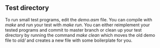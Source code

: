 ## Test directory
To run small test programs, edit the *demo.asm* file. You
can compile with *make* and run your test with *make run*.
You can either reimplement your tested programs and 
commit to master branch or clean up your test directory
by running the command *make clean* which moves the
old demo file to *old/* and creates a new file with some
boilerplate for you.

